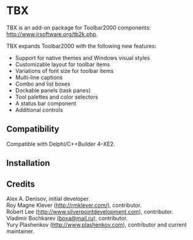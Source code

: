 TBX
===

TBX is an add-on package for Toolbar2000 components: http://www.jrsoftware.org/tb2k.php.

TBX expands Toolbar2000 with the following new features:

* Support for native themes and Windows visual styles
* Customizable layout for toolbar items
* Variations of font size for toolbar items
* Multi-line captions
* Combo and list boxes
* Dockable panels (task panes)
* Tool palettes and color selectors
* A status bar component
* Additional controls


Compatibility
-------------

Compatible with Delphi/C++Builder 4–XE2.


Installation
------------




Credits
-------

Alex A. Denisov, initial developer.  
Roy Magne Klever (http://rmklever.com/), contributor.  
Robert Lee (http://www.silverpointdevelopment.com), contributor.  
Vladimir Bochkarev (boxa@mail.ru), contributor.  
Yury Plashenkov (http://www.plashenkov.com), contributor and current maintainer.
